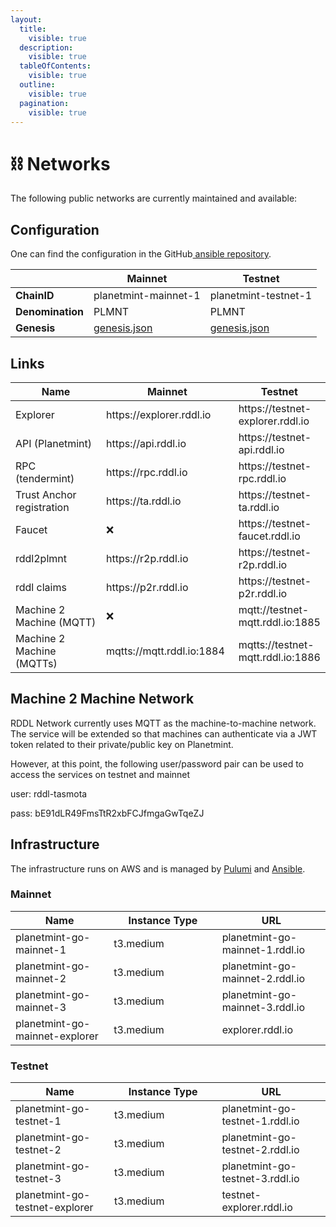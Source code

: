 ```yaml
---
layout:
  title:
    visible: true
  description:
    visible: true
  tableOfContents:
    visible: true
  outline:
    visible: true
  pagination:
    visible: true
---
```


# ⛓️ Networks

The following public networks are currently maintained and available:

## Configuration

One can find the configuration in the GitHub[ ansible repository](https://github.com/rddl-network/ansible/tree/main/templates/planetmint-go/).

|                  | Mainnet                                                  | Testnet                                                  |
| ---------------- | -------------------------------------------------------- | -------------------------------------------------------- |
| **ChainID**      | planetmint-mainnet-1                                     | planetmint-testnet-1                                     |
| **Denomination** | PLMNT                                                    | PLMNT                                                    |
| **Genesis**      | [genesis.json](chains/planetmint-mainnet-1-genesis.json) | [genesis.json](chains/planetmint-testnet-1-genesis.json) |



## Links

<table data-full-width="false"><thead><tr><th width="263">Name</th><th width="218">Mainnet</th><th>Testnet</th></tr></thead><tbody><tr><td>Explorer</td><td>https://explorer.rddl.io</td><td>https://testnet-explorer.rddl.io</td></tr><tr><td>API (Planetmint)</td><td>https://api.rddl.io</td><td>https://testnet-api.rddl.io</td></tr><tr><td>RPC (tendermint)</td><td>https://rpc.rddl.io</td><td>https://testnet-rpc.rddl.io</td></tr><tr><td>Trust Anchor registration</td><td>https://ta.rddl.io</td><td>https://testnet-ta.rddl.io</td></tr><tr><td>Faucet</td><td><span data-gb-custom-inline data-tag="emoji" data-code="274c">❌</span></td><td>https://testnet-faucet.rddl.io</td></tr><tr><td>rddl2plmnt</td><td>https://r2p.rddl.io</td><td>https://testnet-r2p.rddl.io</td></tr><tr><td>rddl claims</td><td>https://p2r.rddl.io</td><td>https://testnet-p2r.rddl.io</td></tr><tr><td>Machine 2 Machine (MQTT)</td><td><span data-gb-custom-inline data-tag="emoji" data-code="274c">❌</span></td><td>mqtt://testnet-mqtt.rddl.io:1885</td></tr><tr><td>Machine 2 Machine (MQTTs)</td><td>mqtts://mqtt.rddl.io:1884</td><td>mqtts://testnet-mqtt.rddl.io:1886</td></tr></tbody></table>

## Machine 2 Machine Network

RDDL Network currently uses MQTT as the machine-to-machine network. The service will be extended so that machines can authenticate via a JWT token related to their private/public key on Planetmint.&#x20;

However, at this point, the following user/password pair can be used to access the services on testnet and mainnet&#x20;

user: rddl-tasmota

pass: bE91dLR49FmsTtR2xbFCJfmgaGwTqeZJ

## Infrastructure

The infrastructure runs on AWS and is managed by [Pulumi](https://github.com/rddl-network/pulumi-aws) and [Ansible](https://github.com/rddl-network/ansible).

### Mainnet

<table><thead><tr><th>Name</th><th width="157.33333333333331">Instance Type</th><th>URL</th></tr></thead><tbody><tr><td>planetmint-go-mainnet-1</td><td>t3.medium</td><td>planetmint-go-mainnet-1.rddl.io</td></tr><tr><td>planetmint-go-mainnet-2</td><td>t3.medium</td><td>planetmint-go-mainnet-2.rddl.io</td></tr><tr><td>planetmint-go-mainnet-3</td><td>t3.medium</td><td>planetmint-go-mainnet-3.rddl.io</td></tr><tr><td>planetmint-go-mainnet-explorer</td><td>t3.medium</td><td>explorer.rddl.io</td></tr></tbody></table>

### Testnet

<table><thead><tr><th>Name</th><th width="156.33333333333331">Instance Type</th><th>URL</th></tr></thead><tbody><tr><td>planetmint-go-testnet-1</td><td>t3.medium</td><td>planetmint-go-testnet-1.rddl.io</td></tr><tr><td>planetmint-go-testnet-2</td><td>t3.medium</td><td>planetmint-go-testnet-2.rddl.io</td></tr><tr><td>planetmint-go-testnet-3</td><td>t3.medium</td><td>planetmint-go-testnet-3.rddl.io</td></tr><tr><td>planetmint-go-testnet-explorer</td><td>t3.medium</td><td>testnet-explorer.rddl.io</td></tr></tbody></table>

